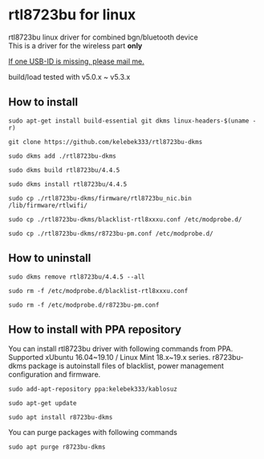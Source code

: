 rtl8723bu for linux
===================

rtl8723bu linux driver for combined bgn/bluetooth device  
This is a driver for the wireless part **only**

<u>If one USB-ID is missing, please mail me.</u>  

build/load tested with v5.0.x ~ v5.3.x 

## How to install

`sudo apt-get install build-essential git dkms linux-headers-$(uname -r)`

`git clone https://github.com/kelebek333/rtl8723bu-dkms`

`sudo dkms add ./rtl8723bu-dkms`

`sudo dkms build rtl8723bu/4.4.5`

`sudo dkms install rtl8723bu/4.4.5`

`sudo cp ./rtl8723bu-dkms/firmware/rtl8723bu_nic.bin /lib/firmware/rtlwifi/`

`sudo cp ./rtl8723bu-dkms/blacklist-rtl8xxxu.conf /etc/modprobe.d/`

`sudo cp ./rtl8723bu-dkms/r8723bu-pm.conf /etc/modprobe.d/`


## How to uninstall

`sudo dkms remove rtl8723bu/4.4.5 --all`

`sudo rm -f /etc/modprobe.d/blacklist-rtl8xxxu.conf`

`sudo rm -f /etc/modprobe.d/r8723bu-pm.conf`


## How to install with PPA repository

You can install rtl8723bu driver with following commands from PPA. Supported xUbuntu 16.04~19.10 / Linux Mint 18.x~19.x series. r8723bu-dkms package is autoinstall files of blacklist, power management configuration and firmware.

`sudo add-apt-repository ppa:kelebek333/kablosuz`

`sudo apt-get update`

`sudo apt install r8723bu-dkms`


You can purge packages with following commands

`sudo apt purge r8723bu-dkms`

